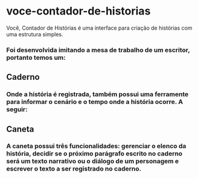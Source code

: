 # voce-contador-de-historias
Você, Contador de Histórias é uma interface para criação de histórias com uma estrutura simples.
### Foi desenvolvida imitando a mesa de trabalho de um escritor, portanto temos um:
## Caderno
### Onde a história é registrada, também possui uma ferramente para informar o cenário e o tempo onde a história ocorre. A seguir:
## Caneta
### A caneta possui três funcionalidades: gerenciar o elenco da história, decidir se o próximo parágrafo escrito no caderno será um texto narrativo ou o diálogo de um personagem e escrever o texto a ser registrado no caderno.
